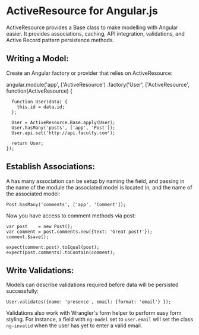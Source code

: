 # ActiveResource for Angular.js

ActiveResource provides a Base class to make modelling with Angular easier. It
provides associations, caching, API integration, validations, and Active Record
pattern persistence methods.

## Writing a Model:

Create an Angular factory or provider that relies on ActiveResource:

  angular.module('app', ['ActiveResource')
    .factory('User', ['ActiveResource', function(ActiveResource) {

      function User(data) {
        this.id = data.id;
      };

      User = ActiveResource.Base.apply(User);
      User.hasMany('posts', ['app', 'Post']);
      User.api.set('http://api.faculty.com');

      return User;
    });

## Establish Associations:

A has many association can be setup by naming the field, and passing in the name
of the module the associated model is located in, and the name of the associated
model:

    Post.hasMany('comments', ['app', 'Comment']);

Now you have access to comment methods via post:

    var post    = new Post();
    var comment = post.comments.new({text: 'Great post!'});
    comment.$save();
    
    expect(comment.post).toEqual(post);
    expect(post.comments).toContain(comment);

## Write Validations:

Models can describe validations required before data will be persisted
successfully:

    User.validates({name: 'presence', email: {format: 'email'} });

Validations also work with Wrangler's form helper to perform easy form styling.
For instance, a field with `ng-model` set to `user.email` will set the class
`ng-invalid` when the user has yet to enter a valid email.
